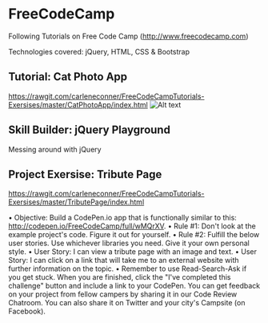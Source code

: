 # FreeCodeCamp
Following Tutorials on Free Code Camp (http://www.freecodecamp.com)

Technologies covered: jQuery, HTML, CSS & Bootstrap

## Tutorial: Cat Photo App

https://rawgit.com/carleneconner/FreeCodeCampTutorials-Exersises/master/CatPhotoApp/index.html
![Alt text](http://i.imgur.com/jOc1JF1.png?raw=true "Optional Title")

## Skill Builder: jQuery Playground

Messing around with jQuery

## Project Exersise: Tribute Page

https://rawgit.com/carleneconner/FreeCodeCampTutorials-Exersises/master/TributePage/index.html

•	Objective: Build a CodePen.io app that is functionally similar to this: http://codepen.io/FreeCodeCamp/full/wMQrXV. 
•	Rule #1: Don't look at the example project's code. Figure it out for yourself. 
•	Rule #2: Fulfill the below user stories. Use whichever libraries you need. Give it your own personal style. 
•	User Story: I can view a tribute page with an image and text. 
•	User Story: I can click on a link that will take me to an external website with further information on the topic. 
•	Remember to use Read-Search-Ask if you get stuck. When you are finished, click the "I've completed this challenge" 
button and include a link to your CodePen. You can get feedback on your project from fellow campers by sharing it in 
our Code Review Chatroom. You can also share it on Twitter and your city's Campsite (on Facebook).


